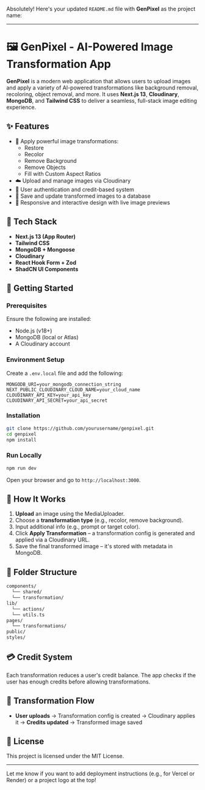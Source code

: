 Absolutely! Here's your updated `README.md` file with **GenPixel** as the project name:

---

# 🖼️ GenPixel - AI-Powered Image Transformation App

**GenPixel** is a modern web application that allows users to upload images and apply a variety of AI-powered transformations like background removal, recoloring, object removal, and more. It uses **Next.js 13**, **Cloudinary**, **MongoDB**, and **Tailwind CSS** to deliver a seamless, full-stack image editing experience.

## ✨ Features

- 🔄 Apply powerful image transformations:
  - Restore
  - Recolor
  - Remove Background
  - Remove Objects
  - Fill with Custom Aspect Ratios
- ☁️ Upload and manage images via Cloudinary
- 👤 User authentication and credit-based system
- 💾 Save and update transformed images to a database
- 📐 Responsive and interactive design with live image previews

## 🔧 Tech Stack

- **Next.js 13 (App Router)**
- **Tailwind CSS**
- **MongoDB + Mongoose**
- **Cloudinary**
- **React Hook Form + Zod**
- **ShadCN UI Components**

## 🚀 Getting Started

### Prerequisites

Ensure the following are installed:

- Node.js (v18+)
- MongoDB (local or Atlas)
- A Cloudinary account

### Environment Setup

Create a `.env.local` file and add the following:

```env
MONGODB_URI=your_mongodb_connection_string
NEXT_PUBLIC_CLOUDINARY_CLOUD_NAME=your_cloud_name
CLOUDINARY_API_KEY=your_api_key
CLOUDINARY_API_SECRET=your_api_secret
```

### Installation

```bash
git clone https://github.com/yourusername/genpixel.git
cd genpixel
npm install
```

### Run Locally

```bash
npm run dev
```

Open your browser and go to `http://localhost:3000`.

## 🧠 How It Works

1. **Upload** an image using the MediaUploader.
2. Choose a **transformation type** (e.g., recolor, remove background).
3. Input additional info (e.g., prompt or target color).
4. Click **Apply Transformation** – a transformation config is generated and applied via a Cloudinary URL.
5. Save the final transformed image – it's stored with metadata in MongoDB.

## 📁 Folder Structure

```bash
components/
  └── shared/
  └── transformation/
lib/
  └── actions/
  └── utils.ts
pages/
  └── transformations/
public/
styles/
```

## 💳 Credit System

Each transformation reduces a user's credit balance. The app checks if the user has enough credits before allowing transformations.

## 🧩 Transformation Flow

- **User uploads** → Transformation config is created → Cloudinary applies it → **Credits updated** → Transformed image saved

## 📜 License

This project is licensed under the MIT License.

---

Let me know if you want to add deployment instructions (e.g., for Vercel or Render) or a project logo at the top!
